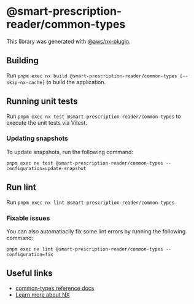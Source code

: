 # @smart-prescription-reader/common-types

This library was generated with [@aws/nx-plugin](https://github.com/awslabs/nx-plugin-for-aws/).

## Building

Run `pnpm exec nx build @smart-prescription-reader/common-types [--skip-nx-cache]` to build the application.

## Running unit tests

Run `pnpm exec nx test @smart-prescription-reader/common-types` to execute the unit tests via Vitest.

### Updating snapshots

To update snapshots, run the following command:

`pnpm exec nx test @smart-prescription-reader/common-types --configuration=update-snapshot`

## Run lint

Run `pnpm exec nx lint @smart-prescription-reader/common-types`

### Fixable issues

You can also automatiaclly fix some lint errors by running the following command:

`pnpm exec nx lint @smart-prescription-reader/common-types --configuration=fix`

## Useful links

- [common-types reference docs](TODO)
- [Learn more about NX](https://nx.dev/getting-started/intro)
